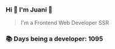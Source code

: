 ### Hi 👋 I&#39;m Juani 🦁

> I&#39;m a Frontend Web Developer SSR

### 📚 Days being a developer: 1095
